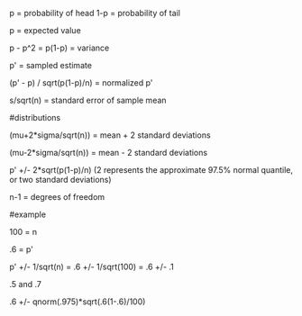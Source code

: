 p = probability of head
1-p = probability of tail

p = expected value

p - p^2 = p(1-p) = variance

p' = sampled estimate

(p' - p) / sqrt(p(1-p)/n) = normalized p'

s/sqrt(n) = standard error of sample mean

#distributions

(mu+2*sigma/sqrt(n)) = mean + 2 standard deviations

(mu-2*sigma/sqrt(n)) = mean - 2 standard deviations


p' +/- 2*sqrt(p(1-p)/n) (2 represents the approximate 97.5% normal quantile, or two standard deviations)

n-1 = degrees of freedom

#example

100 = n

.6 = p'

p' +/- 1/sqrt(n) = .6 +/- 1/sqrt(100) = .6 +/- .1

.5 and .7

.6 +/- qnorm(.975)*sqrt(.6(1-.6)/100)